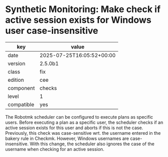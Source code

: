 [//]: # (werk v2)
# Synthetic Monitoring: Make check if active session exists for Windows user case-insensitive

key        | value
---------- | ---
date       | 2025-07-25T16:05:52+00:00
version    | 2.5.0b1
class      | fix
edition    | cee
component  | checks
level      | 1
compatible | yes

The Robotmk scheduler can be configured to execute plans as specific users.
Before executing a plan as a specific user, the scheduler checks if an active session exists for this user and aborts if this is not the case.
Previously, this check was case-sensitive wrt. the username entered in the bakery rule in Checkmk.
However, Windows usernames are case-insensitive.
With this change, the scheduler also ignores the case of the username when checking for an active session.
